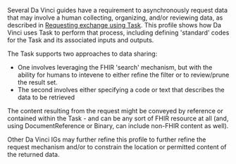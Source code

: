 Several Da Vinci guides have a requirement to asynchronously request data that may involve a human collecting, organizing, and/or reviewing data, as described in [Requesting exchange using Task](exchanging-request.html#task).  This profile shows how Da Vinci uses Task to perform that process, including defining 'standard' codes for the Task and its associated inputs and outputs.

The Task supports two approaches to data sharing:

* One involves leveraging the FHIR 'search' mechanism, but with the ability for humans to intevene to either refine the filter or to review/prune the result set.
* The second involves either specifying a code or text that describes the data to be retrieved

The content resulting from the request might be conveyed by reference or contained within the Task - and can be any sort of FHIR resource at all (and, using DocumentReference or Binary, can include non-FHIR content as well).

Other Da Vinci IGs may further refine this profile to further refine the request mechanism and/or to constrain the location or permitted content of the returned data.